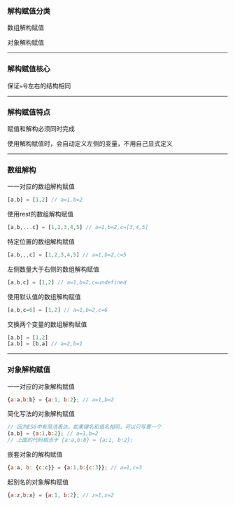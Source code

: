 ### 解构赋值分类
数组解构赋值

对象解构赋值

-------------------------------------------

### 解构赋值核心

保证`=号`左右的结构相同

----------------------------------------------

### 解构赋值特点

赋值和解构必须同时完成

使用解构赋值时，会自动定义左侧的变量，不用自己显式定义

---------------------------------------------------

### 数组解构

一一对应的数组解构赋值
```js
[a,b] = [1,2] // a=1,b=2
```

使用rest的数组解构赋值
```js
[a,b,...c] = [1,2,3,4,5] // a=1,b=2,c=[3,4,5]
```

特定位置的数组解构赋值
```js
[a,b,,,c] = [1,2,3,4,5] // a=1,b=2,c=5
```

左侧数量大于右侧的数组解构赋值
```js
[a,b,c] = [1,2] // a=1,b=2,c=undefined
```

使用默认值的数组解构赋值
```js
[a,b,c=6] = [1,2] // a=1,b=2,c=6
```

交换两个变量的数组解构赋值
```js
[a,b] = [1,2]
[a,b] = [b,a] // a=2,b=1
```

-------------------------------------------------

### 对象解构赋值

一一对应的对象解构赋值
```js
{a:a,b:b} = {a:1, b:2}; // a=1,b=2
```

简化写法的对象解构赋值
```js
// 因为ES6中有简洁表达，如果键名和值名相同，可以只写要一个
{a,b} = {a:1,b:2}; // a=1,b=2
// 上面的代码相当于 {a:a,b:b} = {a:1, b:2};
```

嵌套对象的解构赋值
```js
{a:a, b: {c:c}} = {a:1,b:{c:3}}; // a=1,c=3
```

起别名的对象解构赋值
```js
{a:z,b:x} = {a:1, b:2}; // z=1,x=2
```